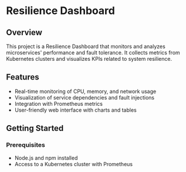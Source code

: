 # Resilience Dashboard

## Overview
This project is a Resilience Dashboard that monitors and analyzes microservices' performance and fault tolerance. It collects metrics from Kubernetes clusters and visualizes KPIs related to system resilience.

## Features
- Real-time monitoring of CPU, memory, and network usage
- Visualization of service dependencies and fault injections
- Integration with Prometheus metrics
- User-friendly web interface with charts and tables

## Getting Started

### Prerequisites
- Node.js and npm installed
- Access to a Kubernetes cluster with Prometheus
